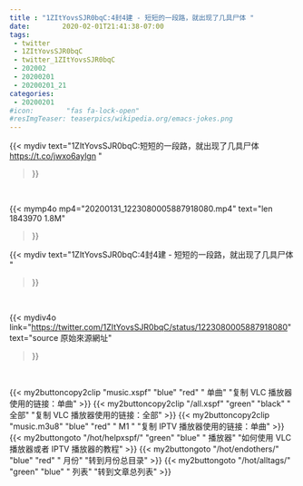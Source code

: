 ```yaml
---
title : "1ZItYovsSJR0bqC:4封4建 - 短短的一段路，就出现了几具尸体 "
date:        2020-02-01T21:41:38-07:00
tags:
 - twitter
 - 1ZItYovsSJR0bqC
 - twitter_1ZItYovsSJR0bqC
 - 202002
 - 20200201
 - 20200201_21
categories:
 - 20200201
#icon:        "fas fa-lock-open"
#resImgTeaser: teaserpics/wikipedia.org/emacs-jokes.png
---
```


{{< mydiv text="1ZItYovsSJR0bqC:短短的一段路，就出现了几具尸体 https://t.co/jwxo6aylgn "
>}}
<br>


{{< mymp4o mp4="20200131_1223080005887918080.mp4"
text="len 1843970    1.8M"
>}}


{{< mydiv text="1ZItYovsSJR0bqC:4封4建 - 短短的一段路，就出现了几具尸体 "
>}}
<br>

{{< mydiv4o link="https://twitter.com/1ZItYovsSJR0bqC/status/1223080005887918080"
text="source 原始來源網址"
>}}


<br>



{{< my2buttoncopy2clip "music.xspf"        "blue"   "red"    " 单曲"  "复制 VLC 播放器使用的链接：单曲" >}} {{< my2buttoncopy2clip "/all.xspf"         "green"  "black"  " 全部"  "复制 VLC 播放器使用的链接：全部" >}} {{< my2buttoncopy2clip "music.m3u8"        "blue"   "red"    " M1 "    "复制 IPTV 播放器使用的链接：单曲" >}} {{< my2buttongoto      "/hot/helpxspf/"    "green"  "blue"   " 播放器" "如何使用 VLC 播放器或者 IPTV 播放器的教程" >}} {{< my2buttongoto      "/hot/endothers/"   "blue"   "red"    " 月份"   "转到月份总目录" >}} {{< my2buttongoto      "/hot/alltags/"     "green"  "blue"   " 列表"   "转到文章总列表" >}} 
